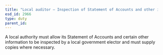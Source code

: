 ```yaml
---
title: "Local auditor – Inspection of Statement of Accounts and other information."
esd_id: 2966
type: duty
parent_id:  
---
```


A local authority must allow its Statement of Accounts and certain other information to be inspected by a local government elector and must supply copies where necessary.

